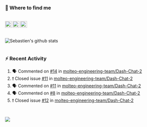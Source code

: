 
<h1></h1>

### :speech_balloon: Where to find me

</br>
<a href="https://twitter.com/seb_bouttier">
  <img align="left" width="22px" src="https://cdn.jsdelivr.net/npm/simple-icons@v3/icons/twitter.svg" />
</a>
<a href="https://www.linkedin.com/in/sebastien-bouttier">
  <img align="left" width="22px" src="https://cdn.jsdelivr.net/npm/simple-icons@v3/icons/linkedin.svg" />
</a>
<a href="https://sebastien-bouttier.medium.com/">
  <img align="left" width="22px" src="https://cdn.jsdelivr.net/npm/simple-icons@v3/icons/medium.svg" />
</a>
</br>

<h1></h1>

![Sebastien's github stats](https://github-readme-stats.vercel.app/api?username=sebastienBtr&show_icons=true&title_color=24292e&icon_color=40c463&text_color=24292e&bg_color=fff&count_private=true)

<h1></h1>

### :zap: Recent Activity

<!--START_SECTION:activity-->
1. 🗣 Commented on [#14](https://github.com/molteo-engineering-team/Dash-Chat-2/issues/14) in [molteo-engineering-team/Dash-Chat-2](https://github.com/molteo-engineering-team/Dash-Chat-2)
2. ❗️ Closed issue [#11](https://github.com/molteo-engineering-team/Dash-Chat-2/issues/11) in [molteo-engineering-team/Dash-Chat-2](https://github.com/molteo-engineering-team/Dash-Chat-2)
3. 🗣 Commented on [#11](https://github.com/molteo-engineering-team/Dash-Chat-2/issues/11) in [molteo-engineering-team/Dash-Chat-2](https://github.com/molteo-engineering-team/Dash-Chat-2)
4. 🗣 Commented on [#8](https://github.com/molteo-engineering-team/Dash-Chat-2/issues/8) in [molteo-engineering-team/Dash-Chat-2](https://github.com/molteo-engineering-team/Dash-Chat-2)
5. ❗️ Closed issue [#12](https://github.com/molteo-engineering-team/Dash-Chat-2/issues/12) in [molteo-engineering-team/Dash-Chat-2](https://github.com/molteo-engineering-team/Dash-Chat-2)
<!--END_SECTION:activity-->

<h1></h1>

![](https://komarev.com/ghpvc/?username=sebastienBtr)

